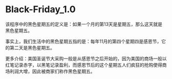 # Black-Friday_1.0
该程序中的黑色星期五的定义是：如果一个月的第13天是星期五，那么这天就是黑色星期五。

事实上，我们生活中的黑色星期五指的是：每年11月的第四个星期四是感恩节，它的第二天是黑色星期五。

更多介绍：美国圣诞节大采购一般是从感恩节之后开始的，因为美国的商场一般以红笔记录赤字，以黑笔记录盈利，而感恩节后的这个星期五人们疯狂的抢购使得商场利润大增，因此被商家们称作黑色星期五。
